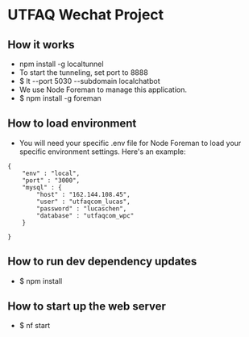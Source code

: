 # UTFAQ Wechat Project

## How it works
- npm install -g localtunnel
- To start the tunneling, set port to 8888
- $ lt --port 5030 --subdomain localchatbot
- We use Node Foreman to manage this application.
- $ npm install -g foreman

## How to load environment
- You will need your specific .env file for Node Foreman to load your specific environment settings. Here's an example:
```
{
    "env" : "local",
    "port" : "3000",
    "mysql" : {
        "host" : "162.144.108.45",
        "user" : "utfaqcom_lucas",
        "password" : "lucaschen",
        "database" : "utfaqcom_wpc"
    }

}
```

## How to run dev dependency updates
- $ npm install

## How to start up the web server
- $ nf start



